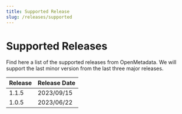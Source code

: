 ```yaml
---
title: Supported Release
slug: /releases/supported
---
```


# Supported Releases

Find here a list of the supported releases from OpenMetadata. We will support the last minor version from the last three
major releases.

| Release | Release Date |
|:--------|:-------------|
| 1.1.5   | 2023/09/15   |
| 1.0.5   | 2023/06/22   |
